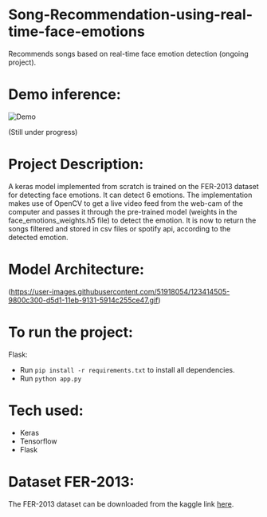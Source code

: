 # Song-Recommendation-using-real-time-face-emotions
Recommends songs based on real-time face emotion detection (ongoing project).

# Demo inference:
![Demo](https://user-images.githubusercontent.com/51918054/123414505-9800c300-d5d1-11eb-9131-5914c255ce47.gif)

(Still under progress)

# Project Description:
A keras model implemented from scratch is trained on the FER-2013 dataset for detecting face emotions. It can detect 6 emotions. The implementation makes use of OpenCV to get a live video feed from the web-cam of the computer and passes it through the pre-trained model (weights in the face_emotions_weights.h5 file) to detect the emotion. It is now to return the songs filtered and stored in csv files or spotify api, according to the detected emotion.

# Model Architecture:
(https://user-images.githubusercontent.com/51918054/123414505-9800c300-d5d1-11eb-9131-5914c255ce47.gif)

# To run the project:
Flask: 
- Run <code>pip install -r requirements.txt</code> to install all dependencies.
- Run <code>python app.py</code>

# Tech used:
- Keras
- Tensorflow
- Flask

# Dataset FER-2013:
The FER-2013 dataset can be downloaded from the kaggle link <a href = "https://www.kaggle.com/msambare/fer2013">here</a>.


